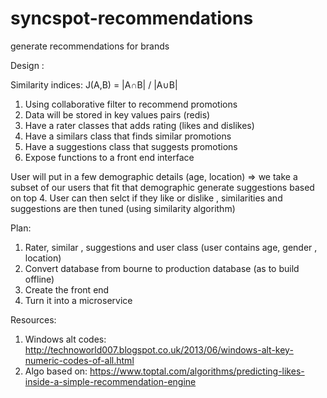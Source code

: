 # syncspot-recommendations
generate recommendations for brands

Design :

Similarity indices:
 J(A,B) = |A∩B| / |A∪B|

1. Using collaborative filter to recommend promotions
2. Data will be stored in key values pairs (redis)
3. Have a rater classes that adds rating (likes and dislikes)
4. Have a similars class that finds similar promotions
5. Have a suggestions class that suggests promotions
6. Expose functions to a front end interface 

User will put in a few demographic details (age, location) => we take a subset of our users that fit that demographic 
generate suggestions based on top 4.
User can then selct if they like or dislike , similarities and suggestions are then tuned (using similarity algorithm)

Plan:

1. Rater, similar , suggestions and user class (user contains age, gender , location)
2. Convert database from bourne to production database (as to build offline)
3. Create the front end 
4. Turn it into a microservice


Resources:

1. Windows alt codes: http://technoworld007.blogspot.co.uk/2013/06/windows-alt-key-numeric-codes-of-all.html
2. Algo based on: https://www.toptal.com/algorithms/predicting-likes-inside-a-simple-recommendation-engine
